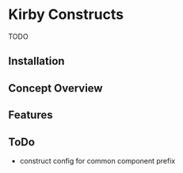 # Kirby Constructs

TODO

## Installation

## Concept Overview

## Features

## ToDo
* construct config for common component prefix
